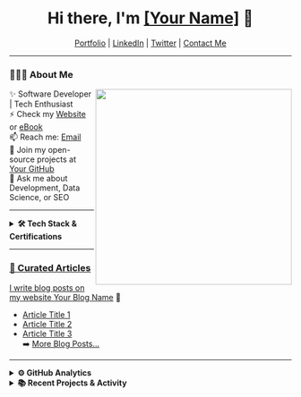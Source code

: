 <h1 align="center"> Hi there, I'm <a href="https://www.linkedin.com/in/your-linkedin/">[Your Name]</a> 👋 </h1>

<p align="center">
  <a href="https://your-portfolio-link.com">Portfolio</a> |
  <a href="https://www.linkedin.com/in/your-linkedin/">LinkedIn</a> |
  <a href="https://twitter.com/your-twitter">Twitter</a> |
  <a href="mailto:your-email@gmail.com">Contact Me</a> 
</p>

---

### 👨🏻‍💻 **About Me**
<img src="https://your-image-link.com" min-width="300px" max-width="300px" width="350px" align="right"> 

✨ Software Developer | Tech Enthusiast  
⚡ Check my [Website](https://your-portfolio-link.com) or [eBook](https://your-ebook-link.com)  
📫 Reach me: [Email](mailto:your-email@gmail.com)  
👯 Join my open-source projects at [Your GitHub](https://github.com/sanjanb)  
💬 Ask me about Development, Data Science, or SEO  

---

<details>
<summary><b>🛠 Tech Stack & Certifications</b></summary><br>

**Languages:**  
![Python](https://img.shields.io/badge/-Python-437CAC?logo=python&logoColor=white&style=flat) 
![JavaScript](https://img.shields.io/badge/-JavaScript-F7DF1E?logo=javascript&logoColor=black&style=flat) 
![HTML5](https://img.shields.io/badge/-HTML5-DE5934?logo=HTML5&logoColor=white&style=flat) 
![CSS3](https://img.shields.io/badge/-CSS3-2275B2?logo=CSS3&logoColor=white&style=flat)  
![SQL](https://img.shields.io/badge/-SQL-4479A1?logo=postgresql&logoColor=white&style=flat) 

**Frameworks & Libraries:**  
![React](https://img.shields.io/badge/-React-61DAFB?logo=react&logoColor=black&style=flat) 
![Node.js](https://img.shields.io/badge/-Node.js-339933?logo=node.js&logoColor=white&style=flat) 
![Express](https://img.shields.io/badge/-Express-000000?logo=express&logoColor=white&style=flat) 
![TensorFlow](https://img.shields.io/badge/-TensorFlow-FF6F00?logo=tensorflow&logoColor=white&style=flat)  

**Tools & Platforms:**  
![Git](https://img.shields.io/badge/-Git-orange?logo=Git&logoColor=white&style=flat) 
![VS Code](https://img.shields.io/badge/-VS%20Code-007ACC?logo=visualstudio&logoColor=white&style=flat) 
![Docker](https://img.shields.io/badge/-Docker-2496ED?logo=docker&logoColor=white&style=flat)  

**Operating Systems:**  
![Windows](https://img.shields.io/badge/-Windows-0F7BCF?logo=Windows&logoColor=white&style=flat) 
![Linux](https://img.shields.io/badge/-Linux-FCC624?logo=Linux&logoColor=black&style=flat) 
![MacOS](https://img.shields.io/badge/-MacOS-000000?logo=apple&logoColor=white&style=flat)  

### Certification Badges 🪶
<div align='center'>
<a href="https://link-to-certification-1.com">
<img src="https://your-certification-badge-1.com" width="100px" height="100px" />
<a href="https://link-to-certification-2.com">
<img src="https://your-certification-badge-2.com" width="100px" height="100px" />
<a href="https://link-to-certification-3.com">
<img src="https://your-certification-badge-3.com" width="100px" height="100px" />
</div>
</details> 

---

### 📝 Curated Articles

I write blog posts on my website [Your Blog Name](https://your-blog.com) 📘  
- [Article Title 1](https://your-blog.com/article-1)  
- [Article Title 2](https://your-blog.com/article-2)  
- [Article Title 3](https://your-blog.com/article-3)  
➡️ [More Blog Posts...](https://your-blog.com)

---

<details>
<summary><b>⚙️ GitHub Analytics</b></summary>

[![Your GitHub Stats](https://github-readme-stats.vercel.app/api?username=sanjanb&show_icons=true&theme=dark)](https://github.com/sanjanb)

</details> 

<details>
<summary><b>📚 Recent Projects & Activity</b></summary>

- [Project 1](https://github.com/sanjanb/project-1)  
- [Project 2](https://github.com/sanjanb/project-2)  
- [Project 3](https://github.com/sanjanb/project-3)  
- [Open Source Contribution](https://github.com/sanjanb/open-source-project)  
- [Another Project](https://github.com/sanjanb/another-project)  

<!--START_SECTION:activity-->
1. 🎉 Merged PR [#1](https://github.com/sanjanb/your-repo/pull/1) in [sanjanb/your-repo](https://github.com/sanjanb/your-repo)  
2. 💪 Opened PR [#2](https://github.com/sanjanb/your-repo/pull/2) in [sanjanb/your-repo](https://github.com/sanjanb/your-repo)  
3. 🎉 Merged PR [#3](https://github.com/sanjanb/your-other-repo/pull/3) in [sanjanb/your-other-repo](https://github.com/sanjanb/your-other-repo)  
<!--END_SECTION:activity-->

</details>


